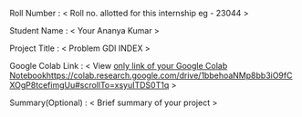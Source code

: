 Roll Number       :   < Roll no. allotted for this internship eg - 23044 >

Student Name      :   < Your Ananya Kumar >

Project Title     :   < Problem GDI INDEX >

Google Colab Link :   < View [only link of your Google Colab Notebook](https://colab.research.google.com/drive/1bbehoaNMp8bb3iO9fCXOgP8tcefimgUu#scrollTo=xsyuITDS0T1q)https://colab.research.google.com/drive/1bbehoaNMp8bb3iO9fCXOgP8tcefimgUu#scrollTo=xsyuITDS0T1q >

Summary(Optional) :   < Brief summary of your project >
